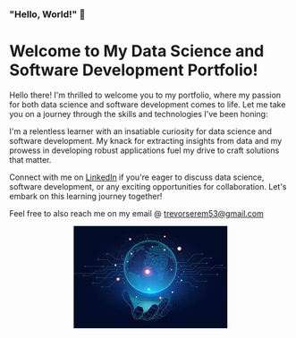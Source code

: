 ### "Hello, World!" 👋

# Welcome to My Data Science and Software Development Portfolio!

Hello there! I'm thrilled to welcome you to my portfolio, where my passion for both data science and software development comes to life. Let me take you on a journey through the skills and technologies I've been honing:

I'm a relentless learner with an insatiable curiosity for data science and software development. My knack for extracting insights from data and my prowess in developing robust applications fuel my drive to craft solutions that matter.

Connect with me on [LinkedIn](https://www.linkedin.com/in/trevor-serem) if you're eager to discuss data science, software development, or any exciting opportunities for collaboration. Let's embark on this learning journey together!

Feel free to also reach me on my email @ trevorserem53@gmail.com

<div style="text-align:center">
  <img src="data.jpeg" alt="Data Science Journey">
</div>


